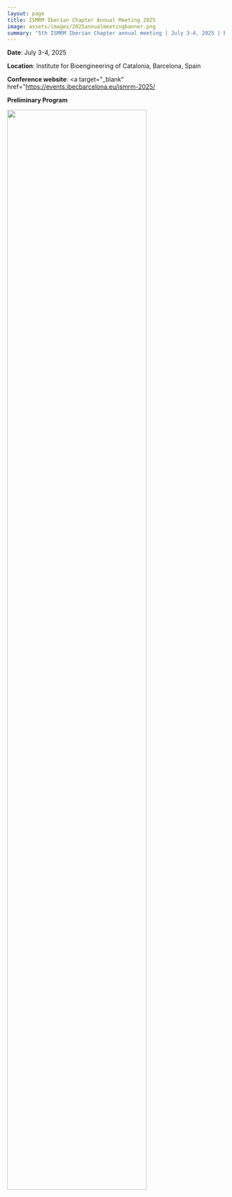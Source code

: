 ```yaml
---
layout: page
title: ISMRM Iberian Chapter Annual Meeting 2025
image: assets/images/2025annualmeetingbanner.png
summary: "5th ISMRM Iberian Chapter annual meeting | July 3-4, 2025 | Barcelona, Spain"
---
```


**Date**: July 3-4, 2025

**Location**: Institute for Bioengineering of Catalonia, Barcelona, Spain

**Conference website**: <a target="_blank" href="https://events.ibecbarcelona.eu/ismrm-2025/</a>

**Preliminary Program**

<img src="{{ site.baseurl }}/assets/images/2025_programm.png" width="80%"/>

